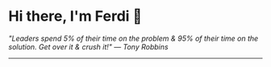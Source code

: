 <h1>Hi there, I'm Ferdi 👋</h1>

<p><em>
  "Leaders spend 5% of their time on the problem & 95% of their time on the solution. Get over it & crush it!" — Tony Robbins
</em></p>

---
